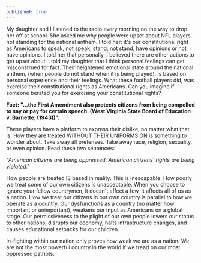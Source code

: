 ```yaml
---
published: true
---
```

My daughter and I listened to the radio every morning on the way to drop her off at school. She asked me why people were upset about NFL players not standing for the national anthem. I told her: it's our constitutional right as Americans to speak, not speak, stand, not stand, have opinions or not have opinions. I told her that personally, I believed there are other actions to get upset about. I told my daughter that I think personal feelings can get misconstrued for fact. Their heightened emotional state around the national anthem, (when people do not stand when it is being played), is based on personal experience and their feelings. What these football players did, was exercise their constitutional rights as Americans. Can you imagine if someone berated you for exercising your constitutional rights? 
  
**Fact: "...the First Amendment also protects citizens from being compelled to say or pay for certain speech. (West Virginia State Board of Education v. Barnette, (1943))".** 
  
These players have a platform to express their dislike, no matter what that is. How they are treated WITHOUT THEIR UNIFORMS ON is something to wonder about. Take away all pretenses. Take away race, religion, sexuality, or even opinion. Read these two sentences:  
  
_"American citizens are being oppressed. American citizens' rights are being violated."_ 
  
How people are treated IS based in reality. This is inescapable. How poorly we treat some of our own citizens is unacceptable. When you choose to ignore your fellow countrymen, it doesn't affect a few, it affects all of us as a nation. How we treat our citizens in our own country is parallel to how we operate as a country. Our dysfunctions as a country (no matter how important or unimportant), weakens our input as Americans on a global stage. Our permissiveness to the plight of our own people lowers our status to other nations, disrupts our economy, halts infrastructure changes, and causes educational setbacks for our children. 
  
In-fighting within our nation only proves how weak we are as a nation. We are not the most powerful country in the world if we tread on our most oppressed patriots.
